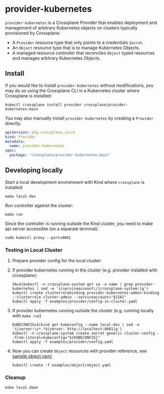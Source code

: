 # provider-kubernetes

`provider-kubernetes` is a Crossplane Provider that enables deployment and management
of arbitrary Kubernetes objects on clusters typically provisioned by Crossplane:

- A `Provider` resource type that only points to a credentials `Secret`.
- An `Object` resource type that is to manage Kubernetes Objects.
- A managed resource controller that reconciles `Object` typed resources and manages arbitrary Kubernetes Objects.

## Install

If you would like to install `provider-kubernetes` without modifications, you may do
so using the Crossplane CLI in a Kubernetes cluster where Crossplane is
installed:

```console
kubectl crossplane install provider crossplane/provider-kubernetes:main
```

You may also manually install `provider-kubernetes` by creating a `Provider` directly:

```yaml
apiVersion: pkg.crossplane.io/v1
kind: Provider
metadata:
  name: provider-kubernetes
spec:
  package: "crossplane/provider-kubernetes:main"
```

## Developing locally

Start a local development environment with Kind where `crossplane` is installed:

```
make local-dev
```

Run controller against the cluster:

```
make run
```

Since the controller is running outside the Kind cluster, you need to make api server accessible (on a separate terminal):

```
sudo kubectl proxy --port=8081
```

### Testing in Local Cluster

1. Prepare provider config for the local cluster:
  1. If provider kubernetes running in the cluster (e.g. provider installed with crossplane):

      ```
      SA=$(kubectl -n crossplane-system get sa -o name | grep provider-kubernetes | sed -e 's|serviceaccount\/|crossplane-system:|g')
      kubectl create clusterrolebinding provider-kubernetes-admin-binding --clusterrole cluster-admin --serviceaccount="${SA}"
      kubectl apply -f examples/provider/config-in-cluster.yaml
      ```
  1. If provider kubernetes running outside the cluster (e.g. running locally with `make run`)

      ```
      KUBECONFIG=$(kind get kubeconfig --name local-dev | sed -e 's|server:\s*.*$|server: http://localhost:8081|g')
      kubectl -n crossplane-system create secret generic cluster-config --from-literal=kubeconfig="${KUBECONFIG}" 
      kubectl apply -f examples/provider/config.yaml
      ```

1. Now you can create `Object` resources with provider reference, see [sample object.yaml](examples/object/object.yaml).

    ```
    kubectl create -f examples/object/object.yaml
    ```

### Cleanup

```
make local.down
```

